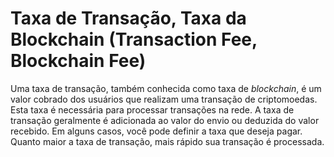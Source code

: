 # Taxa de Transação, Taxa da Blockchain (Transaction Fee, Blockchain Fee)

Uma taxa de transação, também conhecida como taxa de _blockchain_, é um valor cobrado dos usuários que realizam uma transação de criptomoedas. Esta taxa é necessária para processar transações na rede. A taxa de transação geralmente é adicionada ao valor do envio ou deduzida do valor recebido. Em alguns casos, você pode definir a taxa que deseja pagar. Quanto maior a taxa de transação, mais rápido sua transação é processada.